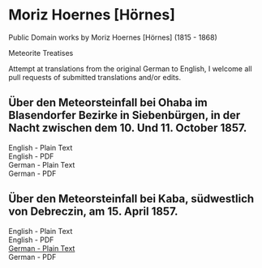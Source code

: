# Moriz Hoernes [Hörnes]
Public Domain works by Moriz Hoernes [Hörnes] (1815 - 1868)

Meteorite Treatises

Attempt at translations from the original German to English, I welcome all pull requests of submitted translations and/or edits.

## Über den Meteorsteinfall bei Ohaba im Blasendorfer Bezirke in Siebenbürgen, in der Nacht zwischen dem 10. Und 11. October 1857.

English - Plain Text  
English - PDF  
German - Plain Text  
German - PDF  

## Über den Meteorsteinfall bei Kaba, südwestlich von Debreczin, am 15. April 1857.

English - Plain Text  
English - PDF  
[German - Plain Text](uber-den-meteorsteinfall-bei-kaba/full-text-german.md)  
German - PDF  
